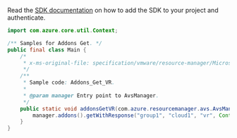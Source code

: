 Read the [SDK documentation](https://github.com/Azure/azure-sdk-for-java/blob/azure-resourcemanager-avs_1.0.0-beta.3/sdk/avs/azure-resourcemanager-avs/README.md) on how to add the SDK to your project and authenticate.

```java
import com.azure.core.util.Context;

/** Samples for Addons Get. */
public final class Main {
    /*
     * x-ms-original-file: specification/vmware/resource-manager/Microsoft.AVS/stable/2021-12-01/examples/Addons_Get_VR.json
     */
    /**
     * Sample code: Addons_Get_VR.
     *
     * @param manager Entry point to AvsManager.
     */
    public static void addonsGetVR(com.azure.resourcemanager.avs.AvsManager manager) {
        manager.addons().getWithResponse("group1", "cloud1", "vr", Context.NONE);
    }
}
```
